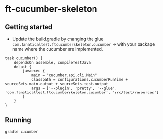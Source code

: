 # ft-cucumber-skeleton

## Getting started
* Update the build.gradle by changing the glue 
`com.fanaticaltest.ftcucumberskeleton.cucumber` => with your package name where the cucumber are implemented.
```
task cucumber() {
	dependsOn assemble, compileTestJava
	doLast {
		javaexec {
			main = "cucumber.api.cli.Main"
			classpath = configurations.cucumberRuntime + sourceSets.main.output + sourceSets.test.output
			args = ['--plugin', 'pretty', '--glue', 'com.fanaticaltest.ftcucumberskeleton.cucumber', 'src/test/resources']
		}
	}
}
```

## Running
```
gradle cucumber
```